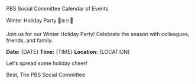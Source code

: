 PBS Social Committee Calendar of Events

Winter Holiday Party 🎉❄️⛄🤹

Join us for our Winter Holiday Party! Celebrate the season with colleagues, friends, and family.

**Date:** {DATE}
**Time:** {TIME}
**Location:** {LOCATION}

Let's spread some holiday cheer!

Best,
The PBS Social Committee
